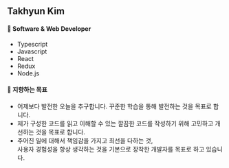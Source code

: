 ## Takhyun Kim

#### 🌱 Software & Web Developer
- Typescript
- Javascript
- React
- Redux
- Node.js

#### 🧐 지향하는 목표
- 어제보다 발전한 오늘을 추구합니다. 꾸준한 학습을 통해 발전하는 것을 목표로 합니다.
- 제가 구성한 코드를 읽고 이해할 수 있는 깔끔한 코드를 작성하기 위해 고민하고 개선하는 것을 목표로 합니다.
- 주어진 일에 대해서 책임감을 가지고 최선을 다하는 것,<br>
  사용자 경험성을 항상 생각하는 것을 기본으로 장착한 개발자를 목표로 하고 있습니다.
